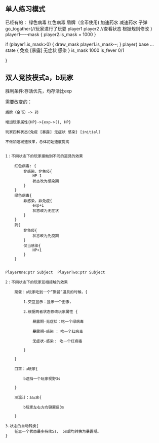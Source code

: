 ## 单人练习模式

已经有的：
    绿色病毒
    红色病毒
    盾牌（金币使用)
    加速药水
    减速药水
    子弹
go_togather{//玩家进行了玩耍
    player1
    player2
    //查看状态 根据规则修改
}
player1----mask
{
    player2.is_mask = 1000
}

if (player1.is_mask>0) {
    draw_mask
    player1.is_mask--;
}
player{
    base
    ...
    state {
        免疫 [暴露] 无症状 感染
    }
    is_mask 1000
    is_fever 0/1

}

## 双人竞技模式a，b玩家

胜利条件:存活优先，均存活比exp

需要改变的：
    
    盾牌（金币）-> 药
    
    增加玩家属性{HP}->{exp->(), HP}
    
    玩家四种状态{免疫 [暴露] 无症状 感染} [initial]
    
    不做加速减速效果，总体初始速度提高

    
    1：不同状态下的玩家接触到不同的道具的效果
       
        红色病毒: {
            非感染，非免疫{
                HP-1
                状态改为感染期
            }
        }
        绿色病毒{
            非感染，非免疫{
                exp+1
                状态改为无症状
            }
        }
        药{
            非免疫{
                状态改为免疫期
            }
            仅当感染{
                HP+1
            }
        }


    PlayerOne:ptr Subject  PlayerTwo:ptr Subject
    
    2：不同状态下的玩家互相接触的效果
    
        聚餐：a玩家吃到一个“聚餐”道具的时候，{
    
            1.交互显示：显示一个图像，
    
            2.根据两者状态修改玩家属性 {
    
                暴露期-无症状：吃一个绿病毒
    
                暴露期-感染 : 吃一个红病毒
    
                无症状-感染： 吃一个红病毒
    
            }
    
        }   
    
        口罩：a玩家{
    
            b遮挡一个玩家视野3s
    
        }
    
        测温计：a玩家{
    
            b玩家左右方向键置反3s
    
        }

    3.状态的自动转换{
        任意一个状态最多持续5s， 5s后均转换为暴露期。
    }
